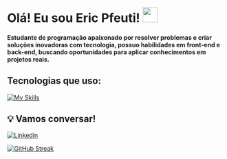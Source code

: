 # Olá! Eu sou Eric Pfeuti! <img src="https://raw.githubusercontent.com/nixin72/nixin72/master/wave.gif" style="width:35px;"> 

#### Estudante de programação apaixonado por resolver problemas e criar soluções inovadoras com tecnologia, possuo habilidades em front-end e back-end, buscando oportunidades para aplicar conhecimentos em projetos reais. 

## Tecnologias que uso:

[![My Skills](https://skillicons.dev/icons?i=html,css,js,nodejs,python,mongo,figma,vscode,bootstrap,photoshop,github,vercel)](https://skillicons.dev)

## 💡 Vamos conversar!
[![Linkedin](https://img.shields.io/badge/LinkedIn-0077B5?style=for-the-badge&logo=linkedin&logoColor=white)](https://www.linkedin.com/in/eric-pfeuti-b481142a8/)
<br>

[![GitHub Streak](https://streak-stats.demolab.com/?user=ericpfeuti&theme=highcontrast)](https://git.io/streak-stats)



